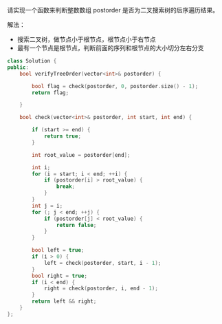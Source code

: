 <!--
 * @Author: huangqianfei
 * @Date: 2023-10-03 16:02:20
 * @LastEditTime: 2023-10-03 16:05:22
 * @Description: 
-->
请实现一个函数来判断整数数组 postorder 是否为二叉搜索树的后序遍历结果。

解法：
* 搜索二叉树，做节点小于根节点，根节点小于右节点
* 最有一个节点是根节点，判断前面的序列和根节点的大小切分左右分支

```cpp
class Solution {
public:
    bool verifyTreeOrder(vector<int>& postorder) {

        bool flag = check(postorder, 0, postorder.size() - 1);
        return flag;

    }

    bool check(vector<int>& postorder, int start, int end) {

        if (start >= end) {
            return true;
        }

        int root_value = postorder[end];

        int i;
        for (i = start; i < end; ++i) {
            if (postorder[i] > root_value) {
                break;
            }
        }
        int j = i;
        for (; j < end; ++j) {
            if (postorder[j] < root_value) {
                return false;
            }
        }

        bool left = true;
        if (i > 0) {
            left = check(postorder, start, i - 1);
        }
        bool right = true;
        if (i < end) {
            right = check(postorder, i, end - 1);
        }
        return left && right;
    }
};
```